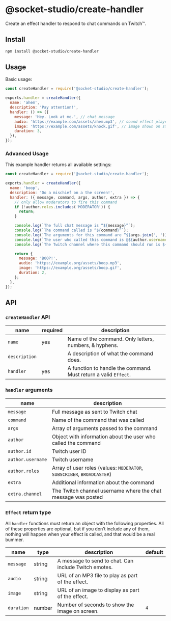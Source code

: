 # @socket-studio/create-handler

Create an effect handler to respond to chat commands on Twitch™.

## Install

```bash
npm install @socket-studio/create-handler
```

## Usage

Basic usage:

```js
const createHandler = require('@socket-studio/create-handler');

exports.handler = createHandler({
  name: 'ahem',
  description: 'Pay attention!',
  handler: () => ({
    message: 'Hey. Look at me.', // chat message
    audio: 'https://example.com/assets/ahem.mp3', // sound effect played on stream
    image: 'https://example.com/assets/knock.gif', // image shown on stream
    duration: 3,
  }),
});
```

### Advanced Usage

This example handler returns all available settings:

```js
const createHandler = require('@socket-studio/create-handler');

exports.handler = createHandler({
  name: 'boop',
  description: 'Do a mischief on a the screen!',
  handler: ({ message, command, args, author, extra }) => {
    // only allow moderators to fire this command
    if (!author.roles.includes('MODERATOR')) {
      return;
    }

    console.log(`The full chat message is “${message}”`);
    console.log(`The command called is “${command}”`);
    console.log(`The arguments for this command are “${args.join(', ')}”`);
    console.log(`The user who called this command is @${author.username}`);
    console.log(`The Twitch channel where this command should run is ${extra.channel}`);

    return {
      message: 'BOOP!',
      audio: 'https://example.org/assets/boop.mp3',
      image: 'https://example.org/assets/boop.gif',
      duration: 2,
    };
  },
});
```

## API

### `createHandler` API

| name          | required | description                                                     |
| ------------- | -------- | --------------------------------------------------------------- |
| `name`        | yes      | Name of the command. Only letters, numbers, & hyphens.          |
| `description` |          | A description of what the command does.                         |
| `handler`     | yes      | A function to handle the command. Must return a valid `Effect`. |

### `handler` arguments

| name              | description                                                            |
| ----------------- | ---------------------------------------------------------------------- |
| `message`         | Full message as sent to Twitch chat                                    |
| `command`         | Name of the command that was called                                    |
| `args`            | Array of arguments passed to the command                               |
| `author`          | Object with information about the user who called the command          |
| `author.id`       | Twitch user ID                                                         |
| `author.username` | Twitch username                                                        |
| `author.roles`    | Array of user roles (values: `MODERATOR`, `SUBSCRIBER`, `BROADCASTER`) |
| `extra`           | Additional information about the command                               |
| `extra.channel`   | The Twitch channel username where the chat message was posted          |

### `Effect` return type

All `handler` functions must return an object with the following properties. All of these properties are optional, but if you don’t include any of them, nothing will happen when your effect is called, and that would be a real bummer.

| name       | type   | description                                           | default |
| ---------- | ------ | ----------------------------------------------------- | ------- |
| `message`  | string | A message to send to chat. Can include Twitch emotes. |         |
| `audio`    | string | URL of an MP3 file to play as part of the effect.     |         |
| `image`    | string | URL of an image to display as part of the effect.     |         |
| `duration` | number | Number of seconds to show the image on screen.        | `4`     |
